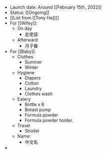- Launch date: Around [[February 15th, 2022]]
- Status: [[Ongoing]]
- [[List from [[Tony Ha]]]]
- For [[Wifey]]:
    - On day
        - 走佬袋
    - Afterward 
        - 月子餐
- For [[Baby]]:
    - Clothes
        - Summer
        - Winter
    - Hygiene
        - Diapers
        - Cotton
        - Laundry
        - Clothes wash
    - Eatery
        - Bottle x 6
        - Breast pump
        - Formula powder
        - Formula powder holder.  
    - Travel
        - Stroller
    - Name:
        - 中文名
- 
